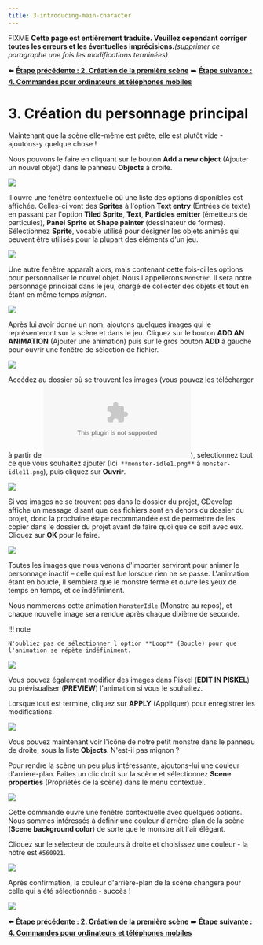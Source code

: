 ```yaml
---
title: 3-introducing-main-character
---
```

FIXME **Cette page est entièrement traduite. Veuillez cependant corriger toutes les erreurs et les éventuelles imprécisions.**_(supprimer ce paragraphe une fois les modifications terminées)_

⬅️ **[Étape précédente : 2. Création de la première scène](/fr/gdevelop5/tutorials/geometry-monster/2-creating-first-scene)** ➡️ **[Étape suivante : 4. Commandes pour ordinateurs et téléphones mobiles](/fr/gdevelop5/tutorials/geometry-monster/4-desktop-and-mobile-controls)**

# 3. Création du personnage principal

Maintenant que la scène elle-même est prête, elle est plutôt vide - ajoutons-y quelque chose !

Nous pouvons le faire en cliquant sur le bouton **Add a new object** (Ajouter un nouvel objet) dans le panneau **Objects** à droite.

![](/gdevelop5/tutorials/geometry-monster/17.png)

Il ouvre une fenêtre contextuelle où une liste des options disponibles est affichée. Celles-ci vont des **Sprites** à l'option **Text entry** (Entrées de texte) en passant par l'option **Tiled Sprite**, **Text**, **Particles emitter** (émetteurs de particules), **Panel Sprite** et **Shape painter** (dessinateur de formes). Sélectionnez **Sprite**, vocable utilisé pour désigner les objets animés qui peuvent être utilisés pour la plupart des éléments d'un jeu.

![](/gdevelop5/tutorials/geometry-monster/18.png)

Une autre fenêtre apparaît alors, mais contenant cette fois-ci les options pour personnaliser le nouvel objet. Nous l'appellerons `Monster`. Il sera notre personnage principal dans le jeu, chargé de collecter des objets et tout en étant en même temps *mignon*.

![](/gdevelop5/tutorials/geometry-monster/19.png)

Après lui avoir donné un nom, ajoutons quelques images qui le représenteront sur la scène et dans le jeu. Cliquez sur le bouton **ADD AN ANIMATION** (Ajouter une animation) puis sur le gros bouton **ADD** à gauche pour ouvrir une fenêtre de sélection de fichier.

![](/gdevelop5/tutorials/geometry-monster/20.png)

Accédez au dossier où se trouvent les images (vous pouvez les télécharger à partir de ![ici](/gdevelop5/tutorials/geometry-monster-sources.zip)), sélectionnez tout ce que vous souhaitez ajouter (Ici` **monster-idle1.png**` à `monster-idle11.png`), puis cliquez sur **Ouvrir**.

![](/gdevelop5/tutorials/geometry-monster/21.png)

Si vos images ne se trouvent pas dans le dossier du projet, GDevelop affiche un message disant que ces fichiers sont en dehors du dossier du projet, donc la prochaine étape recommandée est de permettre de les copier dans le dossier du projet avant de faire quoi que ce soit avec eux. Cliquez sur **OK** pour le faire.

![](/gdevelop5/tutorials/geometry-monster/22.png)

Toutes les images que nous venons d'importer serviront pour animer le personnage inactif – celle qui est lue lorsque rien ne se passe. L'animation étant en boucle, il semblera que le monstre ferme et ouvre les yeux de temps en temps, et ce indéfiniment.

Nous nommerons cette animation `MonsterIdle` (Monstre au repos), et chaque nouvelle image sera rendue après chaque dixième de seconde.

!!! note

    N'oubliez pas de sélectionner l'option **Loop** (Boucle) pour que l'animation se répète indéfiniment.

![](/gdevelop5/tutorials/geometry-monster/23.png)

Vous pouvez également modifier des images dans Piskel (**EDIT IN PISKEL**) ou prévisualiser (**PREVIEW**) l'animation si vous le souhaitez.

Lorsque tout est terminé, cliquez sur **APPLY** (Appliquer) pour enregistrer les modifications.

![](/gdevelop5/tutorials/geometry-monster/24.png)

Vous pouvez maintenant voir l'icône de notre petit monstre dans le panneau de droite, sous la liste **Objects**. N'est-il pas mignon ?

Pour rendre la scène un peu plus intéressante, ajoutons-lui une couleur d'arrière-plan. Faites un clic droit sur la scène et sélectionnez **Scene properties** (Propriétés de la scène) dans le menu contextuel.

![](/gdevelop5/tutorials/geometry-monster/25.png)

Cette commande ouvre une fenêtre contextuelle avec quelques options. Nous sommes intéressés à définir une couleur d'arrière-plan de la scène (**Scene background color**) de sorte que le monstre ait l'air élégant.

Cliquez sur le sélecteur de couleurs à droite et choisissez une couleur - la nôtre est `#560921`.

![](/gdevelop5/tutorials/geometry-monster/26.png)

Après confirmation, la couleur d'arrière-plan de la scène changera pour celle qui a été sélectionnée - succès !

![](/gdevelop5/tutorials/geometry-monster/27.png)

⬅️ **[Étape précédente : 2. Création de la première scène](/fr/gdevelop5/tutorials/geometry-monster/2-creating-first-scene)** ➡️ **[Étape suivante : 4. Commandes pour ordinateurs et téléphones mobiles](/fr/gdevelop5/tutorials/geometry-monster/4-desktop-and-mobile-controls)**
